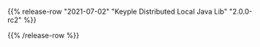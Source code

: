 {{% release-row "2021-07-02" "Keyple Distributed Local Java Lib" "2.0.0-rc2" %}} 

{{% /release-row %}}
